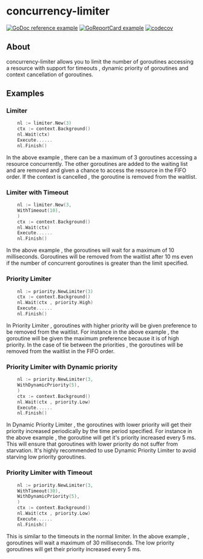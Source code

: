 # concurrency-limiter

[![GoDoc reference example](https://img.shields.io/badge/godoc-reference-blue.svg)](https://godoc.org/github.com/vivek-ng/concurrency-limiter)
[![GoReportCard example](https://goreportcard.com/badge/github.com/nanomsg/mangos)](https://goreportcard.com/report/github.com/vivek-ng/concurrency-limiter)
[![codecov](https://codecov.io/gh/vivek-ng/concurrency-limiter/branch/main/graph/badge.svg?token=UFN7OqUNDH)](https://codecov.io/gh/vivek-ng/concurrency-limiter)

## About

concurrency-limiter allows you to limit the number of goroutines accessing a resource with support for
timeouts , dynamic priority of goroutines and context cancellation of goroutines.

## Examples

### Limiter

```go
    nl := limiter.New(3)
    ctx := context.Background()
    nl.Wait(ctx)
    Execute......
    nl.Finish()
```
In the above example , there can be a maximum of 3 goroutines accessing a resource concurrently. The other goroutines are added to the waiting list and are removed and given a 
chance to access the resource in the FIFO order. If the context is cancelled , the goroutine is removed from the waitlist.

### Limiter with Timeout

```go
    nl := limiter.New(3,
    WithTimeout(10),
    )
    ctx := context.Background()
    nl.Wait(ctx)
    Execute......
    nl.Finish()
```
In the above example , the goroutines will wait for a maximum of 10 milliseconds. Goroutines will be removed from the waitlist after 10 ms even if the 
number of concurrent goroutines is greater than the limit specified.

### Priority Limiter

```go
    nl := priority.NewLimiter(3)
    ctx := context.Background()
    nl.Wait(ctx , priority.High)
    Execute......
    nl.Finish()
```

In Priority Limiter , goroutines with higher priority will be given preference to be removed from the waitlist. For instance in the above example , the goroutine will be
given the maximum preference because it is of high priority. In the case of tie between the priorities , the goroutines will be removed from the waitlist in the FIFO order.

### Priority Limiter with Dynamic priority

```go
    nl := priority.NewLimiter(3,
    WithDynamicPriority(5),
    )
    ctx := context.Background()
    nl.Wait(ctx , priority.Low)
    Execute......
    nl.Finish()
```
In Dynamic Priority Limiter , the goroutines with lower priority will get their priority increased periodically by the time period specified. For instance in the above example , the goroutine will get it's priority increased every 5 ms. This will ensure that goroutines with lower priority do not suffer from starvation. It's highly recommended to use Dynamic Priority Limiter to avoid starving low priority goroutines.

### Priority Limiter with Timeout

```go
    nl := priority.NewLimiter(3,
    WithTimeout(30),
    WithDynamicPriority(5),
    )
    ctx := context.Background()
    nl.Wait(ctx , priority.Low)
    Execute......
    nl.Finish()
```
This is similar to the timeouts in the normal limiter. In the above example , goroutines will wait a maximum of 30 milliseconds. The low priority goroutines will get their
priority increased every 5 ms.

